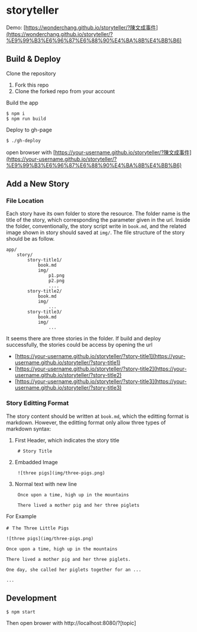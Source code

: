 # storyteller

Demo: [https://wonderchang.github.io/storyteller/?陳文成事件](https://wonderchang.github.io/storyteller/?%E9%99%B3%E6%96%87%E6%88%90%E4%BA%8B%E4%BB%B6)

## Build & Deploy

Clone the repository

1. Fork this repo
2. Clone the forked repo from your account

Build the app

	$ npm i
	$ npm run build
    
Deploy to gh-page

	$ ./gh-deploy
	
open browser with [https://your-username.github.io/storyteller/?陳文成事件](https://your-username.github.io/storyteller/?%E9%99%B3%E6%96%87%E6%88%90%E4%BA%8B%E4%BB%B6)

## Add a New Story

### File Location

Each story have its own folder to store the resource. The folder name is the title of the story, which corresponding the parameter given in the url. Inside the folder, conventionally, the story script write in `book.md`, and the related image shown in story should saved at `img/`. The file structure of the story should be as follow.

	app/
		story/
			story-title1/
				book.md
				img/
					p1.png
					p2.png
					....
			story-title2/
				book.md
				img/
					...
			story-title3/
				book.md
				img/
					...
							
It seems there are three stories in the folder. If build and deploy successfully, the stories could be access by opening the url

* [https://your-username.github.io/storyteller/?story-title1](https://your-username.github.io/storyteller/?story-title1)
* [https://your-username.github.io/storyteller/?story-title2](https://your-username.github.io/storyteller/?story-title2)
* [https://your-username.github.io/storyteller/?story-title3](https://your-username.github.io/storyteller/?story-title3)

### Story Editting Format

The story content should be written at `book.md`, which the editting format is markdown. However, the editting format only allow three types of markdown syntax:

1. First Header, which indicates the story title
	
		# Story Title
		
2. Embadded Image 

		![three pigs](img/three-pigs.png)
			
3. Normal text with new line

		Once upon a time, high up in the mountains
		
		There lived a mother pig and her three piglets
		
For Example

	# Ｔhe Three Little Pigs
		
	![three pigs](img/three-pigs.png)
		
	Once upon a time, high up in the mountains
		
	There lived a mother pig and her three piglets.
		
	One day, she called her piglets together for an ...
		
	...

## Development

    $ npm start

Then open brower with http://localhost:8080/?[topic]
